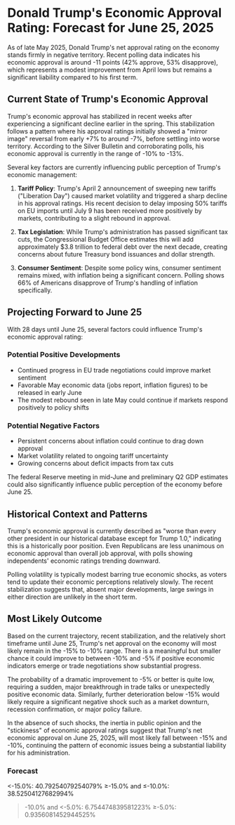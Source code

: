 # Donald Trump's Economic Approval Rating: Forecast for June 25, 2025

As of late May 2025, Donald Trump's net approval rating on the economy stands firmly in negative territory. Recent polling data indicates his economic approval is around -11 points (42% approve, 53% disapprove), which represents a modest improvement from April lows but remains a significant liability compared to his first term.

## Current State of Trump's Economic Approval

Trump's economic approval has stabilized in recent weeks after experiencing a significant decline earlier in the spring. This stabilization follows a pattern where his approval ratings initially showed a "mirror image" reversal from early +7% to around -7%, before settling into worse territory. According to the Silver Bulletin and corroborating polls, his economic approval is currently in the range of -10% to -13%.

Several key factors are currently influencing public perception of Trump's economic management:

1. **Tariff Policy**: Trump's April 2 announcement of sweeping new tariffs ("Liberation Day") caused market volatility and triggered a sharp decline in his approval ratings. His recent decision to delay imposing 50% tariffs on EU imports until July 9 has been received more positively by markets, contributing to a slight rebound in approval.

2. **Tax Legislation**: While Trump's administration has passed significant tax cuts, the Congressional Budget Office estimates this will add approximately $3.8 trillion to federal debt over the next decade, creating concerns about future Treasury bond issuances and dollar strength.

3. **Consumer Sentiment**: Despite some policy wins, consumer sentiment remains mixed, with inflation being a significant concern. Polling shows 66% of Americans disapprove of Trump's handling of inflation specifically.

## Projecting Forward to June 25

With 28 days until June 25, several factors could influence Trump's economic approval rating:

### Potential Positive Developments
- Continued progress in EU trade negotiations could improve market sentiment
- Favorable May economic data (jobs report, inflation figures) to be released in early June
- The modest rebound seen in late May could continue if markets respond positively to policy shifts

### Potential Negative Factors
- Persistent concerns about inflation could continue to drag down approval
- Market volatility related to ongoing tariff uncertainty
- Growing concerns about deficit impacts from tax cuts

The federal Reserve meeting in mid-June and preliminary Q2 GDP estimates could also significantly influence public perception of the economy before June 25.

## Historical Context and Patterns

Trump's economic approval is currently described as "worse than every other president in our historical database except for Trump 1.0," indicating this is a historically poor position. Even Republicans are less unanimous on economic approval than overall job approval, with polls showing independents' economic ratings trending downward.

Polling volatility is typically modest barring true economic shocks, as voters tend to update their economic perceptions relatively slowly. The recent stabilization suggests that, absent major developments, large swings in either direction are unlikely in the short term.

## Most Likely Outcome

Based on the current trajectory, recent stabilization, and the relatively short timeframe until June 25, Trump's net approval on the economy will most likely remain in the -15% to -10% range. There is a meaningful but smaller chance it could improve to between -10% and -5% if positive economic indicators emerge or trade negotiations show substantial progress.

The probability of a dramatic improvement to -5% or better is quite low, requiring a sudden, major breakthrough in trade talks or unexpectedly positive economic data. Similarly, further deterioration below -15% would likely require a significant negative shock such as a market downturn, recession confirmation, or major policy failure.

In the absence of such shocks, the inertia in public opinion and the "stickiness" of economic approval ratings suggest that Trump's net economic approval on June 25, 2025, will most likely fall between -15% and -10%, continuing the pattern of economic issues being a substantial liability for his administration.

### Forecast

<-15.0%: 40.79254079254079%
≥-15.0% and ≤-10.0%: 38.52504127682994%
>-10.0% and <-5.0%: 6.754474839581223%
≥-5.0%: 0.9356081452944525%